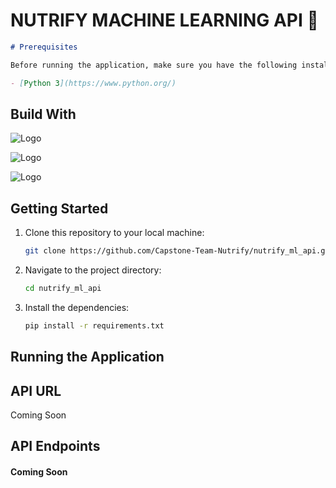 # NUTRIFY MACHINE LEARNING API 🤖

```markdown
# Prerequisites

Before running the application, make sure you have the following installed on your machine:

- [Python 3](https://www.python.org/)
```

## Build With

![Logo](https://img.shields.io/badge/python-3670A0?style=for-the-badge&logo=python&logoColor=ffdd54)

![Logo](https://img.shields.io/badge/Flask-000000?style=for-the-badge&logo=Flask&logoColor=white)

![Logo](https://img.shields.io/badge/TensorFlow-FF3F06?style=for-the-badge&logo=tensorflow&logoColor=white)

## Getting Started

1. Clone this repository to your local machine:

   ```bash
   git clone https://github.com/Capstone-Team-Nutrify/nutrify_ml_api.git
   ```

2. Navigate to the project directory:

   ```bash
   cd nutrify_ml_api
   ```

3. Install the dependencies:

   ```bash
   pip install -r requirements.txt
   ```

## Running the Application

## API URL

Coming Soon

## API Endpoints

#### Coming Soon

